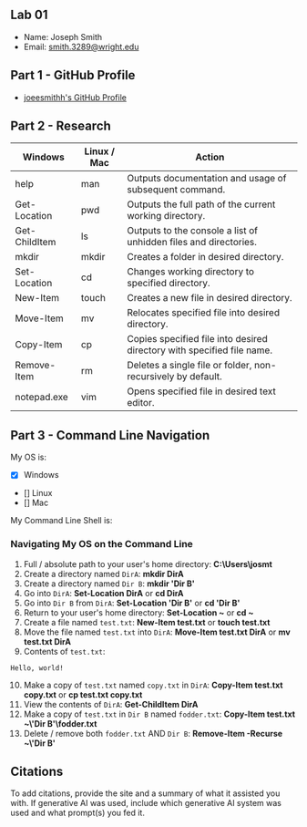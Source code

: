 ﻿## Lab 01

- Name: Joseph Smith
- Email: smith.3289@wright.edu

## Part 1 - GitHub Profile

- [joeesmithh's GitHub Profile](https://github.com/joeesmithh)

## Part 2 - Research

| Windows | Linux / Mac | Action |
| ---     | ---         | ---    |
| help    | man         | Outputs documentation and usage of subsequent command.       |
| Get-Location | pwd    | Outputs the full path of the current working directory.       |
| Get-ChildItem | ls    | Outputs to the console a list of unhidden files and directories.      |
| mkdir   | mkdir       | Creates a folder in desired directory.       |
| Set-Location | cd     | Changes working directory to specified directory.       |
| New-Item | touch      | Creates a new file in desired directory.       |
| Move-Item | mv        | Relocates specified file into desired directory.       |
| Copy-Item | cp        | Copies specified file into desired directory with specified file name.       |
| Remove-Item | rm      | Deletes a single file or folder, non-recursively by default.       |
| notepad.exe | vim     | Opens specified file in desired text editor.       |

## Part 3 - Command Line Navigation

My OS is:
- [x] Windows
- [] Linux
- [] Mac

My Command Line Shell is: 

### Navigating My OS on the Command Line

1. Full / absolute path to your user's home directory: **C:\Users\josmt**
2. Create a directory named `DirA`: **mkdir DirA**
3. Create a directory named `Dir B`: **mkdir 'Dir B'**
4. Go into `DirA`: **Set-Location DirA** or **cd DirA**
5. Go into `Dir B` from `DirA`: **Set-Location 'Dir B'** or **cd 'Dir B'**
6. Return to your user's home directory: **Set-Location ~** or **cd ~**
7. Create a file named `test.txt`: **New-Item test.txt** or **touch test.txt**
8. Move the file named `test.txt` into `DirA`: **Move-Item test.txt DirA** or **mv test.txt DirA**
9. Contents of `test.txt`:
```
Hello, world!
```
10. Make a copy of `test.txt` named `copy.txt` in `DirA`: **Copy-Item test.txt copy.txt** or **cp test.txt copy.txt**
11. View the contents of `DirA`: **Get-ChildItem DirA**
12. Make a copy of `test.txt` in `Dir B` named `fodder.txt`: **Copy-Item test.txt ~\\'Dir B'\fodder.txt**
13. Delete / remove both `fodder.txt` AND `Dir B`: **Remove-Item -Recurse ~\\'Dir B'**

## Citations

To add citations, provide the site and a summary of what it assisted you with.  If generative AI was used, include which generative AI system was used and what prompt(s) you fed it.